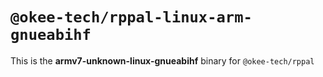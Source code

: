 # `@okee-tech/rppal-linux-arm-gnueabihf`

This is the **armv7-unknown-linux-gnueabihf** binary for `@okee-tech/rppal`
